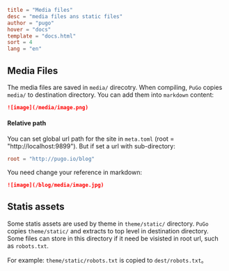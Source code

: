 ```toml
title = "Media files"
desc = "media files ans static files"
author = "pugo"
hover = "docs"
template = "docs.html"
sort = 4
lang = "en"
```

## Media Files

The media files are saved in `media/` direcotry. When compiling, `PuGo` copies `media/` to destination directory. You can add them into `markdown` content:

```markdown
![image](/media/image.png)
```

#### Relative path

You can set global url path for the site in `meta.toml` (root = "http://localhost:9899"). But if set a url with sub-directory:

```toml
root = "http://pugo.io/blog"
```

You need change your reference in markdown:

```markdown
![image](/blog/media/image.jpg)
```

## Statis assets

Some statis assets are used by theme in `theme/static/` directory. `PuGo` copies `theme/static/` and extracts to top level in destination directory. Some files can store in this directory if it need be visisted in root url, such as `robots.txt`.

For example: `theme/static/robots.txt` is copied to `dest/robots.txt`。
